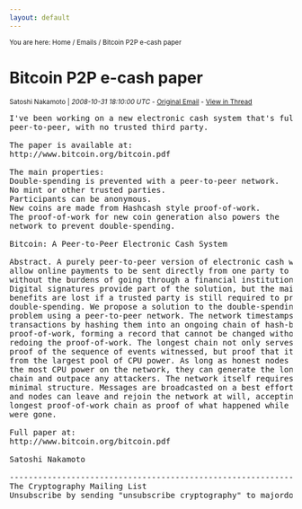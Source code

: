 ```yaml
---
layout: default
---
```


<small>You are here: Home / Emails / Bitcoin P2P e-cash paper</small>

<h1>Bitcoin P2P e-cash paper</h1>
      
<small>Satoshi Nakamoto | <em>2008-10-31 18:10:00 UTC</em>
          - <a href="http://www.metzdowd.com/pipermail/cryptography/2008-October/014810.html">Original Email</a>
          - <a href="/emails/cryptography/threads/1/#014810">View in Thread</a>
        </small>
	
<pre>I've been working on a new electronic cash system that's fully
peer-to-peer, with no trusted third party.

The paper is available at:
http://www.bitcoin.org/bitcoin.pdf

The main properties:
Double-spending is prevented with a peer-to-peer network.
No mint or other trusted parties.
Participants can be anonymous.
New coins are made from Hashcash style proof-of-work.
The proof-of-work for new coin generation also powers the 
network to prevent double-spending.

Bitcoin: A Peer-to-Peer Electronic Cash System

Abstract. A purely peer-to-peer version of electronic cash would
allow online payments to be sent directly from one party to another
without the burdens of going through a financial institution.
Digital signatures provide part of the solution, but the main
benefits are lost if a trusted party is still required to prevent
double-spending. We propose a solution to the double-spending
problem using a peer-to-peer network. The network timestamps
transactions by hashing them into an ongoing chain of hash-based
proof-of-work, forming a record that cannot be changed without
redoing the proof-of-work. The longest chain not only serves as
proof of the sequence of events witnessed, but proof that it came
from the largest pool of CPU power. As long as honest nodes control
the most CPU power on the network, they can generate the longest
chain and outpace any attackers. The network itself requires
minimal structure. Messages are broadcasted on a best effort basis,
and nodes can leave and rejoin the network at will, accepting the
longest proof-of-work chain as proof of what happened while they
were gone.

Full paper at:
http://www.bitcoin.org/bitcoin.pdf

Satoshi Nakamoto

---------------------------------------------------------------------
The Cryptography Mailing List
Unsubscribe by sending "unsubscribe cryptography" to majordomo at metzdowd.com</pre>
